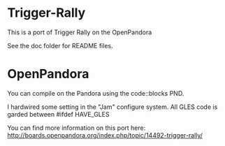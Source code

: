 Trigger-Rally
=============

This is a port of Trigger Rally on the OpenPandora

See the doc folder for README files.

OpenPandora
===========

You can compile on the Pandora using the code::blocks PND.

I hardwired some setting in the "Jam" configure system.
All GLES code is garded between #ifdef HAVE_GLES

You can find more information on this port here: http://boards.openpandora.org/index.php/topic/14492-trigger-rally/